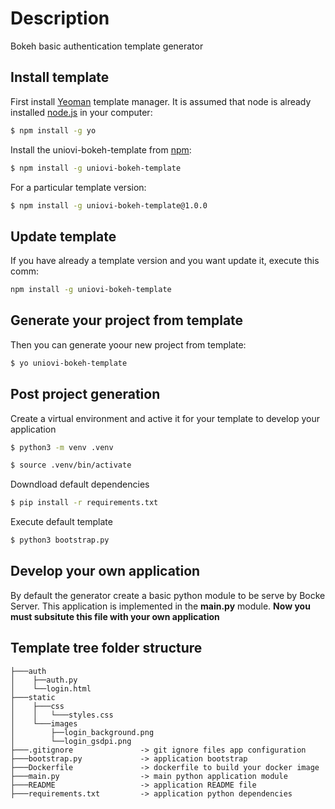# Description
Bokeh basic authentication template generator 

## Install template

First install [Yeoman](http://yeoman.io) template manager. It is assumed that node is already installed [node.js](https://nodejs.org/) in your computer:

```bash
$ npm install -g yo
```

Install the uniovi-bokeh-template from [npm](https://www.npmjs.com/):

```bash
$ npm install -g uniovi-bokeh-template
```

For a particular template version:

```bash
$ npm install -g uniovi-bokeh-template@1.0.0
```
## Update template

If you have already a template version and you want update it, execute this comm:

```bash
npm install -g uniovi-bokeh-template
```

## Generate your project from template

Then you can generate yoour new project from template:

```bash
$ yo uniovi-bokeh-template
```

## Post project generation

Create a virtual environment and active it for your template to develop your application

```bash
$ python3 -m venv .venv
```

```bash
$ source .venv/bin/activate
```

Downdload default dependencies
```bash
$ pip install -r requirements.txt
```

Execute default template
```bash
$ python3 bootstrap.py
```
## Develop your own application

By default the generator create a basic python module to be serve by Bocke Server. This application is implemented in the **main.py** module. **Now you must subsitute this file with your own application**

## Template tree folder structure

```text
├───auth
│    ├──auth.py
│    └──login.html
├───static
│    ├───css
│    │   └───styles.css
│    └───images
│        ├──login_background.png
│        └──login_gsdpi.png
├───.gitignore               -> git ignore files app configuration
├───bootstrap.py             -> application bootstrap
├───Dockerfile               -> dockerfile to build your docker image
├───main.py                  -> main python application module
├───README                   -> application README file
├───requirements.txt         -> application python dependencies
```